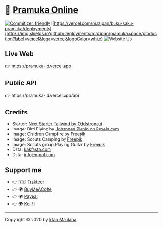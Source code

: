 # 🌴 [Pramuka Online](https://pramuka-id.vercel.app)

[![Commitizen friendly](https://img.shields.io/badge/commitizen-friendly-brightgreen.svg)](http://commitizen.github.io/cz-cli/) ![https://vercel.com/mazipan/buku-saku-pramuka/deployments](https://img.shields.io/github/deployments/mazipan/pramuka.space/production?label=vercel&logo=vercel&logoColor=white) ![Website Up](https://img.shields.io/website-up-down-brightgreen-red/https/pramuka.space.svg)

## Live Web

👉 https://pramuka-id.vercel.app

## Public API

👉 https://pramuka-id.vercel.app/api

## Credits

- Starter: [Next Starter Tailwind by Oddstronaut](https://github.com/oddstronaut/next-starter-tailwind)
- Image: Bird Flying by [Johannes Plenio on Pexels.com](https://www.pexels.com/photo/birds-flying-over-body-of-water-during-golden-hour-1126384/)
- Image: Children Campfire by [Freepik](https://www.freepik.com/free-vector/children-campfire-mountain-forest_8609015.htm#page=1&query=scout&position=4)
- Image: Scouts Camping by [Freepik](https://www.freepik.com/free-vector/scouts-camping-flat-vector-illustration_8610362.htm)
- Image: Scouts group Playing Guitar by [Freepik](https://www.freepik.com/free-vector/scouts-group-leader-playing-guitar_9176792.htm#page=1&query=scout&position=17)
- Data: [kakfasta.com](https://www.kakfasta.com/2018/01/buku-sku-dan-panduan-siaga-penggalang.html)
- Data: [infojempol.com](https://www.infojempol.com/2012/02/buku-saku-pramuka-lengkap.html)

## Support me

- 👉 🇮🇩 [Trakteer](https://trakteer.id/mazipan?utm_source=github)
- 👉 🌍 [BuyMeACoffe](https://www.buymeacoffee.com/mazipan?utm_source=github)
- 👉 🌍 [Paypal](https://www.paypal.me/mazipan?utm_source=github)
- 👉 🌍 [Ko-Fi](https://ko-fi.com/mazipan)

---

Copyright © 2020 by [Irfan Maulana](https://mazipan.space/)
